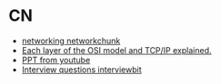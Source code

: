 # CN 
- [networking networkchunk](https://www.youtube.com/playlist?list=PLIhvC56v63IJVXv0GJcl9vO5Z6znCVb1P)
- [Each layer of the OSI model and TCP/IP explained.](https://www.youtube.com/watch?v=kCuyS7ihr_E&ab_channel=danscourses)
- [PPT from youtube](https://drive.google.com/file/d/1i1KT_mE-pfsasubSGWZST91XLDGwEfMU/view)
- [Interview questions interviewbit](https://www.interviewbit.com/networking-interview-questions/)
